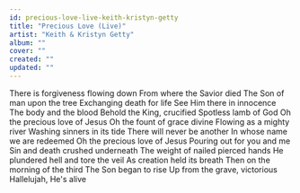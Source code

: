 ```yaml
---
id: precious-love-live-keith-kristyn-getty
title: "Precious Love (Live)"
artist: "Keith & Kristyn Getty"
album: ""
cover: ""
created: ""
updated: ""
---
```


There is forgiveness flowing down
From where the Savior died
The Son of man upon the tree
Exchanging death for life
See Him there in innocence
The body and the blood
Behold the King, crucified
Spotless lamb of God
Oh the precious love of Jesus
Oh the fount of grace divine
Flowing as a mighty river
Washing sinners in its tide
There will never be another
In whose name we are redeemed
Oh the precious love of Jesus
Pouring out for you and me
Sin and death crushed underneath
The weight of nailed pierced hands
He plundered hell and tore the veil
As creation held its breath
Then on the morning of the third
The Son began to rise
Up from the grave, victorious
Hallelujah, He's alive
